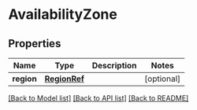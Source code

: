 # AvailabilityZone

## Properties
Name | Type | Description | Notes
------------ | ------------- | ------------- | -------------
**region** | [**RegionRef**](RegionRef.md) |  | [optional] 

[[Back to Model list]](../README.md#documentation-for-models) [[Back to API list]](../README.md#documentation-for-api-endpoints) [[Back to README]](../README.md)


